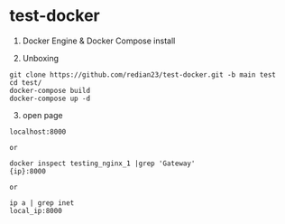 # test-docker

1. Docker Engine & Docker Compose install 

2. Unboxing
```
git clone https://github.com/redian23/test-docker.git -b main test
cd test/
docker-compose build
docker-compose up -d 
```
3. open page 
```
localhost:8000
```
``or``
```
docker inspect testing_nginx_1 |grep 'Gateway' 
{ip}:8000
```
``or``
```
ip a | grep inet
local_ip:8000
```
